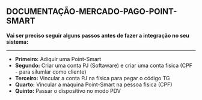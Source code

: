 ## DOCUMENTAÇÃO-MERCADO-PAGO-POINT-SMART

<b>Vai ser preciso seguir alguns passos antes de fazer a integração no seu sistema:</b><br><hr>

- <b>Primeiro:</b> Adiquir uma Point-Smart<br>
- <b>Segundo:</b> Criar uma conta PJ (Softaware) e criar uma conta fisica (CPF - para silumlar como cliente)<br>
- <b>Terceiro:</b> Vincular a conta PJ na física para pegar o código TG<br>
- <b>Quarto:</b> Vincular a máquina Point-Smart na pessoa fisica (CPF)<br>
- <b>Quinto:</b> Passar o dispositivo no modo PDV<br>

